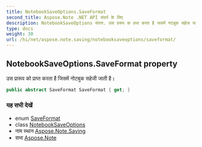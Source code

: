 ```yaml
---
title: NotebookSaveOptions.SaveFormat
second_title: Aspose.Note .NET API संदर्भ के लिए
description: NotebookSaveOptions संपत्त. उस प्ररूप क प्रप्त करत है जसमें नटबुक सहेज जत है
type: docs
weight: 30
url: /hi/net/aspose.note.saving/notebooksaveoptions/saveformat/
---
```

## NotebookSaveOptions.SaveFormat property

उस प्रारूप को प्राप्त करता है जिसमें नोटबुक सहेजी जाती है।

```csharp
public abstract SaveFormat SaveFormat { get; }
```

### यह सभी देखें

* enum [SaveFormat](../../../aspose.note/saveformat/)
* class [NotebookSaveOptions](../)
* नाम स्थान [Aspose.Note.Saving](../../notebooksaveoptions/)
* सभा [Aspose.Note](../../../)


